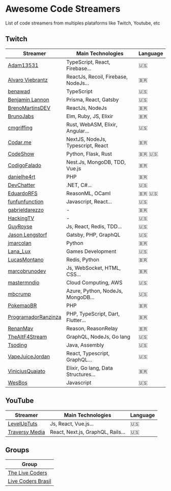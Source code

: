 # Awesome Code Streamers

List of code streamers from multiples plataforms like Twitch, Youtube, etc

## Twitch

| Streamer                                                                | Main Technologies                    | Language      |
|-------------------------------------------------------------------------|--------------------------------------|---------------|
| [Adam13531](https://www.twitch.tv/adam13531)                            |  TypeScript, React, Firebase...      | :us:          |
| [Alvaro Viebrantz](https://www.twitch.tv/alvaroviebrantz)               |  ReactJs, Recoil, Firebase, NodeJs...| :brazil:      |
| [benawad](https://www.twitch.tv/benawad)                                |  TypeScript                          | :us:          |
| [Benjamin Lannon](https://www.twitch.tv/lannonbr)                       |  Prisma, React, Gatsby               | :us:          |
| [BrenoMartinsDEV](https://www.twitch.tv/brenomartinsdev)                |  ReactJs, NodeJs                     | :brazil:      |
| [BrunoJabs](https://www.twitch.tv/brunojabs)                            |  Elm, Ruby, JS, Elixir               | :brazil:      |
| [cmgriffing](https://www.twitch.tv/cmgriffing)                          |  Rust, WebASM, Elixir, Angular...    | :us:          |
| [Codar.me](https://www.twitch.tv/codarme)                               |  NextJS, NodeJs, Typescript, React   | :brazil:      |
| [CodeShow](https://www.twitch.tv/codeshow)                              |  Python, Flask, Rust                 | :brazil: :us: |
| [CodigoFalado](https://www.twitch.tv/codigofalado)                      |  Nest.Js, MongoDB, TDD, Vue.js       | :brazil:      |
| [danielhe4rt](https://www.twitch.tv/danielhe4rt)                        |  PHP                                 | :brazil:      |
| [DevChatter](https://www.twitch.tv/devchatter)                          | .NET, C#...                          | :us:          |
| [EduardoRFS](https://www.twitch.tv/eduardorfs)                          |  ReasonML, OCaml                     | :brazil: :us: |
| [funfunfunction](https://www.twitch.tv/funfunfunction)                  |  Javascript, React...                | :us:          |
| [gabrieldarezzo](https://www.twitch.tv/gabrieldarezzo)                  |  -                                   | :brazil:      |
| [HackingTV](https://www.twitch.tv/hackingtv)                            |  -                                   | :us:          |
| [GuyRoyse](https://www.twitch.tv/guyroyse)                              | Js, React, Redis, TDD...             | :us:          |
| [Jason Lengstorf](https://www.twitch.tv/jlengstorf)                     |  Gatsby, PHP, GraphQL                | :us:          |
| [jmarcolan](https://www.twitch.tv/jmarcolan)                            |  Python                              | :brazil:      |
| [Lana_Lux](https://www.twitch.tv/lana_lux)                              |  Games Development                   | :us:          |
| [LucasMontano](https://www.twitch.tv/lucas_montano)                     |  Redis, Python                       | :brazil:      |
| [marcobrunodev](https://www.twitch.tv/marcobrunodev)                    |  Js, WebSocket, HTML, CSS...         | :brazil:      |
| [mastermndio](https://www.twitch.tv/mastermndio)                        |  Cloud Computing, AWS                | :us:          |
| [mbcrump](https://www.twitch.tv/mbcrump)                                |  Azure, Python, NodeJs, MongoDB...   | :us:          |
| [PokemaoBR](https://www.twitch.tv/pokemaobr)                            |  PHP                                 | :brazil:      |
| [ProgramadorRanzinza](https://www.twitch.tv/programadorranzinza)        |  PHP, TypeScript, Dart, Flutter...   | :brazil:      |
| [RenanMav](https://www.twitch.tv/renanmav)                              |  Reason, ReasonRelay                 | :brazil:      |
| [TheAltF4Stream](https://www.twitch.tv/thealtf4stream)                  |  GraphQL, NodeJs, Go lang            | :us:          |
| [Tsoding](https://www.twitch.tv/tsoding)                                |  Java, Assembly                      | :us:          |
| [VapeJuiceJordan](https://www.twitch.tv/vapejuicejordan)                |  React, Typescript, GraphQL...       | :us:          |
| [ViniciusQuaiato](https://www.twitch.tv/vquaiato)                       |  Elixir, Go lang, Data Structures... | :brazil:      |
| [WesBos](https://www.twitch.tv/wesbos)                                  |  Javascript                          | :us:          |

## YouTube

| Streamer                                                                | Main Technologies                    | Language      |
|-------------------------------------------------------------------------|--------------------------------------|---------------|
| [LevelUpTuts](https://www.youtube.com/channel/UCyU5wkjgQYGRB0hIHMwm2Sg) |  Js, React, Vue.js...                | :us:          |
| [Traversy Media](https://www.youtube.com/user/TechGuyWeb)               | React, Next.js, GraphQL, Rails...    | :us:          |

## Groups

| Group                                                             |
|-------------------------------------------------------------------|
| [The Live Coders](https://www.twitch.tv/team/livecoders)          |
| [Live Coders Brasil](https://www.twitch.tv/team/livecodersbrasil) |
